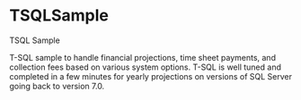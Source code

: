 # TSQLSample
TSQL Sample

T-SQL sample to handle financial projections, time sheet payments, and collection fees based on various system options.
T-SQL is well tuned and completed in a few minutes for yearly projections on versions of SQL Server going back to version 7.0.
